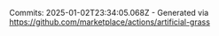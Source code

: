 Commits: 2025-01-02T23:34:05.068Z - Generated via https://github.com/marketplace/actions/artificial-grass
<br>
